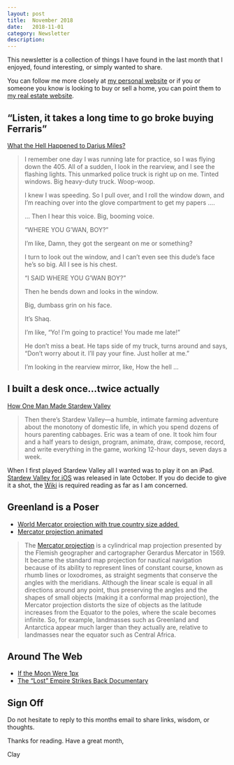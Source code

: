 ```yaml
---
layout: post
title:  November 2018
date:   2018-11-01
category: Newsletter
description: 
---
```


This newsletter is a collection of things I have found in the last month that I enjoyed, found interesting, or simply wanted to share.

You can follow me more closely at [my personal website](http://claycarson.net "Personal Website") or if you or someone you know is looking to buy or sell a home, you can point them to [my real estate website](http://claycarson.com "Business Website ").

## “Listen, it takes a long time to go broke buying Ferraris”

[What the Hell Happened to Darius Miles?](https://www.theplayerstribune.com/en-us/articles/what-the-hell-happened-to-darius-miles "What the Hell Happened to Darius Miles?")

> I remember one day I was running late for practice, so I was flying down the 405. All of a sudden, I look in the rearview, and I see the flashing lights. This unmarked police truck is right up on me. Tinted windows. Big heavy-duty truck. Woop-woop.
> 
> I knew I was speeding. So I pull over, and I roll the window down, and I’m reaching over into the glove compartment to get my papers ….
> 
> … Then I hear this voice. Big, booming voice.
> 
> “WHERE YOU G’WAN, BOY?”
> 
> I’m like, Damn, they got the sergeant on me or something?
> 
> I turn to look out the window, and I can’t even see this dude’s face he’s so big. All I see is his chest.
> 
> “I SAID WHERE YOU G’WAN BOY?”
> 
> Then he bends down and looks in the window.
> 
> Big, dumbass grin on his face.
> 
> It’s Shaq.
> 
> I’m like, “Yo! I’m going to practice! You made me late!”
> 
> He don’t miss a beat. He taps side of my truck, turns around and says, “Don’t worry about it. I’ll pay your fine. Just holler at me.”
> 
> I’m looking in the rearview mirror, like, How the hell … 

## I built a desk once…twice actually

[How One Man Made Stardew Valley](https://www.gq.com/story/stardew-valley-eric-barone-profile "How One Man Made Stardew Valley")

> Then there’s Stardew Valley—a humble, intimate farming adventure about the monotony of domestic life, in which you spend dozens of hours parenting cabbages. Eric was a team of one. It took him four and a half years to design, program, animate, draw, compose, record, and write everything in the game, working 12-hour days, seven days a week.

When I first played Stardew Valley all I wanted was to play it on an iPad. [Stardew Valley for iOS](https://itunes.apple.com/app/stardew-valley/id1406710800 "Stardew Valley for iOS") was released in late October. If you do decide to give it a shot, the [Wiki](https://stardewvalleywiki.com/Getting_Started "Stardew Valley Wiki") is required reading as far as I am concerned.

## Greenland is a Poser

- [World Mercator projection with true country size added ](https://twitter.com/neilrkaye/status/1050722881657864192 "World Mercator projection with true country size addded")
- [Mercator projection animated](https://twitter.com/neilrkaye/status/1050740679008296967%0A "Mercator Projection - Animated")

> The [Mercator projection](https://en.wikipedia.org/wiki/Mercator_projection "Mercator Projection - Wikipedia") is a cylindrical map projection presented by the Flemish geographer and cartographer Gerardus Mercator in 1569. It became the standard map projection for nautical navigation because of its ability to represent lines of constant course, known as rhumb lines or loxodromes, as straight segments that conserve the angles with the meridians. Although the linear scale is equal in all directions around any point, thus preserving the angles and the shapes of small objects (making it a conformal map projection), the Mercator projection distorts the size of objects as the latitude increases from the Equator to the poles, where the scale becomes infinite. So, for example, landmasses such as Greenland and Antarctica appear much larger than they actually are, relative to landmasses near the equator such as Central Africa. 

## Around The Web

- [If the Moon Were 1px](http://joshworth.com/dev/pixelspace/pixelspace_solarsystem.html "If the moon were 1px")
- [The “Lost” Empire Strikes Back Documentary](https://www.youtube.com/watch?v=YeB-uXGGaEU "The “Lost” Empire Strikes Back Documentary")

## Sign Off

Do not hesitate to reply to this months email to share links, wisdom, or thoughts.

Thanks for reading. Have a great month,

Clay